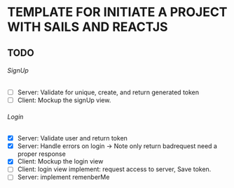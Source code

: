 # TEMPLATE FOR INITIATE A PROJECT WITH SAILS AND REACTJS

## TODO

###### SignUp

- [ ] Server: Validate for unique, create, and return generated token
- [ ] Client: Mockup the signUp view.

###### Login

- [x] Server: Validate user and return token
- [x] Server: Handle errors on login -> Note only return badrequest need a proper response
- [x] Client: Mockup the login view
- [ ] Client: login view implement: request access to server, Save token.
- [ ] Server: implement remenberMe